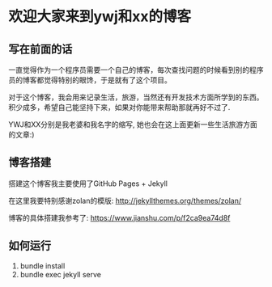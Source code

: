 # 欢迎大家来到ywj和xx的博客

## 写在前面的话

一直觉得作为一个程序员需要一个自己的博客，每次查找问题的时候看到别的程序员的博客都觉得特别的眼馋，于是就有了这个项目。

对于这个博客，我会用来记录生活，旅游，当然还有开发技术方面所学到的东西。积少成多，希望自己能坚持下来，如果对你能带来帮助那就再好不过了.

YWJ和XX分别是我老婆和我名字的缩写, 她也会在这上面更新一些生活旅游方面的文章:)

## 博客搭建

搭建这个博客我主要使用了GitHub Pages + Jekyll 

在这里我要特别感谢zolan的模版: http://jekyllthemes.org/themes/zolan/

博客的具体搭建我参考了: https://www.jianshu.com/p/f2ca9ea74d8f

## 如何运行

1. bundle install
2. bundle exec jekyll serve